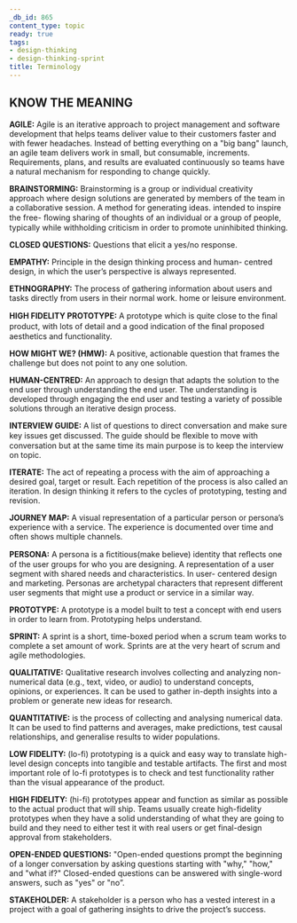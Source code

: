 ```yaml
---
_db_id: 865
content_type: topic
ready: true
tags:
- design-thinking
- design-thinking-sprint
title: Terminology
---
```

## KNOW THE MEANING
**AGILE:** Agile is an iterative approach to project management and software development that helps teams deliver value to their customers faster and with fewer headaches. Instead of betting everything on a "big bang" launch, an agile team delivers work in small, but consumable, increments. Requirements, plans, and results are evaluated continuously so teams have a natural mechanism for responding to change quickly.

**BRAINSTORMING:** Brainstorming is a group or individual creativity approach where design solutions are generated by members of the team in a collaborative session. A method for generating ideas. intended to inspire the free- ﬂowing sharing of thoughts of an individual or a group of people, typically while withholding criticism in order to promote uninhibited thinking.

**CLOSED QUESTIONS:** Questions that elicit a yes/no response.

**EMPATHY:** Principle in the design thinking process and human- centred design, in which the user’s perspective is always represented.

**ETHNOGRAPHY:** The process of gathering information about users and tasks directly from users in their normal work. home or leisure environment.

**HIGH FIDELITY PROTOTYPE:** A prototype which is quite close to the ﬁnal product, with lots of detail and a good indication of the ﬁnal proposed aesthetics and functionality.

**HOW MIGHT WE? (HMW):** A positive, actionable question that frames the challenge but does not point to any one solution.

**HUMAN-CENTRED:** An approach to design that adapts the solution to the end user through understanding the end user. The understanding is developed through engaging the end user and testing a variety of possible solutions through an iterative design process.

**INTERVIEW GUIDE:** A list of questions to direct conversation and make sure key issues get discussed. The guide should be ﬂexible to move with conversation but at the same time its main purpose is to keep the interview on topic.

**ITERATE:** The act of repeating a process with the aim of approaching a desired goal, target or result. Each repetition of the process is also called an iteration. In design thinking it refers to the cycles of prototyping, testing and revision.

**JOURNEY MAP:** A visual representation of a particular person or persona’s experience with a service. The experience is documented over time and often shows multiple channels.

**PERSONA:** A persona is a ﬁctitious(make believe) identity that reﬂects one of the user groups for who you are designing. A representation of a user segment with shared needs and characteristics. In user- centered design and marketing. Personas are archetypal characters that represent different user segments that might use a product or service in a similar way.

**PROTOTYPE:** A prototype is a model built to test a concept with end users in order to learn from. Prototyping helps understand.

**SPRINT:** A sprint is a short, time-boxed period when a scrum team works to complete a set amount of work. Sprints are at the very heart of scrum and agile methodologies.

**QUALITATIVE:** Qualitative research involves collecting and analyzing non-numerical data (e.g., text, video, or audio) to understand concepts, opinions, or experiences. It can be used to gather in-depth insights into a problem or generate new ideas for research. 

**QUANTITATIVE:** is the process of collecting and analysing numerical data. It can be used to find patterns and averages, make predictions, test causal relationships, and generalise results to wider populations.

**LOW FIDELITY:**  (lo-fi) prototyping is a quick and easy way to translate high-level design concepts into tangible and testable artifacts. The first and most important role of lo-fi prototypes is to check and test functionality rather than the visual appearance of the product.

**HIGH FIDELITY:**  (hi-fi) prototypes appear and function as similar as possible to the actual product that will ship. Teams usually create high-fidelity prototypes when they have a solid understanding of what they are going to build and they need to either test it with real users or get final-design approval from stakeholders.

**OPEN-ENDED QUESTIONS:** "Open-ended questions prompt the beginning of a longer conversation by asking questions starting with "why," "how," and "what if?" Closed-ended questions can be answered with single-word answers, such as "yes" or "no”.

**STAKEHOLDER:** A stakeholder is a person who has a vested interest in a project with a goal of gathering insights to drive the project’s success.
